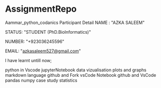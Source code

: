 # AssignmentRepo
Aammar_python_codanics
Participant Detail
NAME : "AZKA SALEEM"

STATUS: "STUDENT (PhD.BioInformatics)"

NUMBER: "+923036245596"

EMAIL: "azkasaleem527@gmail.com"

I have learnt untill now;

python in Vscode
jupyterNotebook
data vizualisation
plots and graphs
markdown language
github and Fork
vsCode Notebook
github and VsCode
pandas
numpy
case study
statistics
